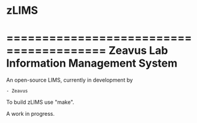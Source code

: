 # zLIMS
========================================
Zeavus Lab Information Management System
========================================

An open-source LIMS, currently in development by

	- Zeavus

To build zLIMS use "make".

A work in progress.
